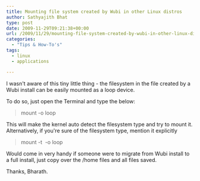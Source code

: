 ```yaml
---
title: Mounting file system created by Wubi in other Linux distros
author: Sathyajith Bhat
type: post
date: 2009-11-29T09:21:38+00:00
url: /2009/11/29/mounting-file-system-created-by-wubi-in-other-linux-distros/
categories:
  - "Tips & How-To's"
tags:
  - linux
  - applications

---
```

I wasn't aware of this tiny little thing - the filesystem in the file created by a Wubi install can be easily mounted as a loop device.

To do so, just open the Terminal and type the below:

> mount <path-to-wubi-root-disk> <path-to-where-it-should-be-mounted> -o loop

This will make the kernel auto detect the filesystem type and try to mount it. Alternatively, if you're sure of the filesystem type, mention it explicitly

> mount -t <fs-type> <path-to-wubi-root-disk> <path-to-where-it-should-be-mounted> -o loop

Would come in very handy if someone were to migrate from Wubi install to a full install, just copy over the /home files and all files saved.

Thanks, Bharath.

